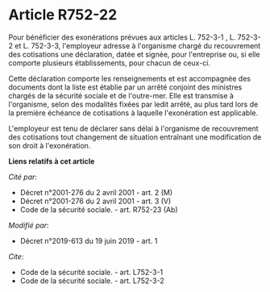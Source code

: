 # Article R752-22

Pour bénéficier des exonérations prévues aux articles L. 752-3-1 , L. 752-3-2 et L. 752-3-3, l'employeur adresse à
l'organisme chargé du recouvrement des cotisations une déclaration, datée et signée, pour l'entreprise ou, si elle comporte
plusieurs établissements, pour chacun de ceux-ci.

Cette déclaration comporte les renseignements et est accompagnée des documents dont la liste est établie par un arrêté
conjoint des ministres chargés de la sécurité sociale et de l'outre-mer. Elle est transmise à l'organisme, selon des
modalités fixées par ledit arrêté, au plus tard lors de la première échéance de cotisations à laquelle l'exonération est
applicable.

L'employeur est tenu de déclarer sans délai à l'organisme de recouvrement des cotisations tout changement de situation
entraînant une modification de son droit à l'exonération.

**Liens relatifs à cet article**

_Cité par_:

  - Décret n°2001-276 du 2 avril 2001 - art. 2 (M)
  - Décret n°2001-276 du 2 avril 2001 - art. 3 (V)
  - Code de la sécurité sociale. - art. R752-23 (Ab)

_Modifié par_:

  - Décret n°2019-613 du 19 juin 2019 - art. 1

_Cite_:

  - Code de la sécurité sociale. - art. L752-3-1
  - Code de la sécurité sociale. - art. L752-3-2
